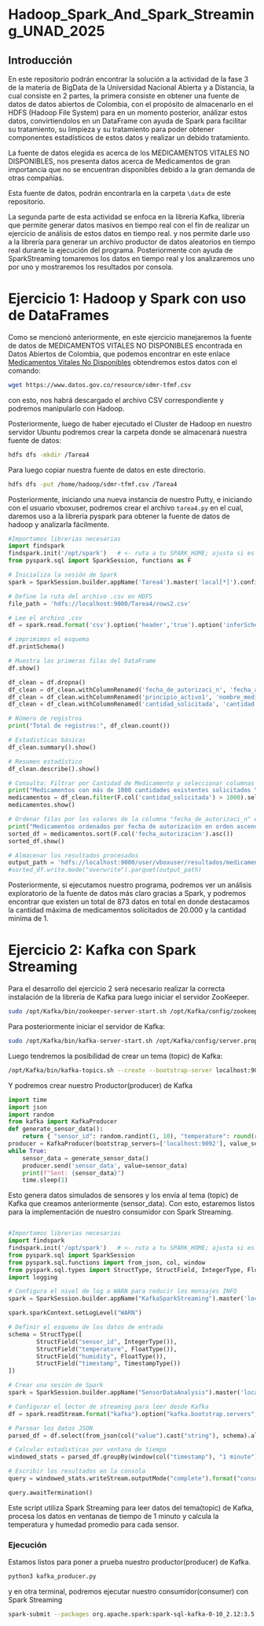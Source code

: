 # Hadoop_Spark_And_Spark_Streaming_UNAD_2025
## Introducción
En este repositorio podrán encontrar la solución a la actividad de la fase 3 de la materia de BigData de la Universidad Nacional Abierta y a Distancia, la cual consiste en 2 partes, la primera consiste en obtener una fuente de datos de datos abiertos de Colombia, con el propósito de almacenarlo en el HDFS (Hadoop File System) para en un momento posterior, análizar estos datos, convirtiendolos en un DataFrame con ayuda de Spark para facilitar su tratamiento, su limpieza y su tratamiento para poder obtener componentes estadísticos de estos datos y realizar un debido tratamiento.

La fuente de datos elegida es acerca de los MEDICAMENTOS VITALES NO DISPONIBLES, nos presenta datos acerca de Medicamentos de gran importancia que no se encuentran disponibles debido a la gran demanda de otras compañías.

Esta fuente de datos, podrán encontrarla en la carpeta `\data` de este repositorio.

La segunda parte de esta actividad se enfoca en la librería Kafka, librería que permite generar datos masivos en tiempo real con el fín de realizar un ejercicio de análisis de estos datos en tiempo real. y nos permite darle uso a la librería para generar un archivo productor de datos aleatorios en tiempo real durante la ejecución del programa. Posteriormente con ayuda de SparkStreaming tomaremos los datos en tiempo real y los analizaremos uno por uno y mostraremos los resultados por consola.

# Ejercicio 1: Hadoop y Spark con uso de DataFrames

Como se mencionó anteriormente, en este ejercicio manejaremos la fuente de datos de MEDICAMENTOS VITALES NO DISPONIBLES encontrada en Datos Abiertos de Colombia, que podemos encontrar en este enlace [Medicamentos Vitales No Disponibles](https://www.datos.gov.co/Salud-y-Protecci-n-Social/MEDICAMENTOS-VITALES-NO-DISPONIBLES/sdmr-tfmf/about_data) obtendremos estos datos con el comando:
```bash
wget https://www.datos.gov.co/resource/sdmr-tfmf.csv
```
con esto, nos habrá descargado el archivo CSV correspondiente y podremos manipularlo con Hadoop.

Posteriormente, luego de haber ejecutado el Cluster de Hadoop en nuestro servidor Ubuntu podremos crear la carpeta donde se almacenará nuestra fuente de datos:
```bash
hdfs dfs -mkdir /Tarea4
```
Para luego copiar nuestra fuente de datos en este directorio.
```bash
hdfs dfs -put /home/hadoop/sdmr-tfmf.csv /Tarea4
```

Posteriormente, iniciando una nueva instancia de nuestro Putty, e iniciando con el usuario vboxuser, podremos crear el archivo `tarea4.py` en el cual, daremos uso a la librería pyspark para obtener la fuente de datos de hadoop y analizarla fácilmente.
```python
#Importamos librerias necesarias
import findspark
findspark.init('/opt/spark')   # <- ruta a tu SPARK_HOME; ajusta si es otra
from pyspark.sql import SparkSession, functions as F

# Inicializa la sesión de Spark
spark = SparkSession.builder.appName('Tarea4').master('local[*]').config('spark.hadoop.fs.defaultFS', 'hdfs://localhost:9000').getOrCreate()

# Define la ruta del archivo .csv en HDFS
file_path = 'hdfs://localhost:9000/Tarea4/rows2.csv'

# Lee el archivo .csv
df = spark.read.format('csv').option('header','true').option('inferSchema', 'true').load(file_path)

# imprimimos el esquema
df.printSchema()

# Muestra las primeras filas del DataFrame
df.show()

df_clean = df.dropna()
df_clean = df_clean.withColumnRenamed('fecha_de_autorizaci_n', 'fecha_autorizacion')
df_clean = df_clean.withColumnRenamed('principio_activo1', 'nombre_medicamento')
df_clean = df_clean.withColumnRenamed('cantidad_solicitada', 'cantidad')

# Número de registros
print("Total de registros:", df_clean.count())

# Estadisticas básicas
df_clean.summary().show()

# Resumen estadístico
df_clean.describe().show()

# Consulta: Filtrar por Cantidad de Medicamento y seleccionar columnas
print("Medicamentos con más de 1000 cantidades existentes solicitados \n")
medicamentos = df_clean.filter(F.col('cantidad_solicitada') > 1000).select('nombre_medicamento', 'fecha_autorizacion', 'cantidad')
medicamentos.show()

# Ordenar filas por los valores de la columna "fecha_de_autorizaci_n" en orden ascendente
print("Medicamentos ordenados por fecha de autorización en orden ascendente")
sorted_df = medicamentos.sort(F.col('fecha_autorizacion').asc())
sorted_df.show()

# Almacenar los resultados procesados
output_path = 'hdfs://localhost:9000/user/vboxuser/resultados/medicamentos_procesados'
#sorted_df.write.mode("overwrite").parquet(output_path)

```
Posteriormente, si ejecutamos nuestro programa, podremos ver un análisis exploratorio de la fuente de datos más claro gracias a Spark, y podremos encontrar que existen un total de 873 datos en total en donde destacamos la cantidad máxima de medicamentos solicitados de 20.000 y la cantidad minima de 1.

# Ejercicio 2: Kafka con Spark Streaming

Para el desarrollo del ejercicio 2 será necesario realizar la correcta instalación de la librería de Kafka para luego iniciar el servidor ZooKeeper.
```bash
sudo /opt/Kafka/bin/zookeeper-server-start.sh /opt/Kafka/config/zookeeper.properties &
```
Para posteriormente iniciar el servidor de Kafka:
```bash
sudo /opt/Kafka/bin/kafka-server-start.sh /opt/Kafka/config/server.properties &
```
Luego tendremos la posibilidad de crear un tema (topic) de Kafka:
```bash
/opt/Kafka/bin/kafka-topics.sh --create --bootstrap-server localhost:9092 --replication-factor 1 --partitions 1 --topic sensor_data
```
Y podremos crear nuestro Productor(producer) de Kafka
```python
import time 
import json 
import random 
from kafka import KafkaProducer
def generate_sensor_data(): 
    return { "sensor_id": random.randint(1, 10), "temperature": round(random.uniform(20, 30), 2), "humidity": round(random.uniform(30, 70), 2), "timestamp": int(time.time()) }
producer = KafkaProducer(bootstrap_servers=['localhost:9092'], value_serializer=lambda x: json.dumps(x).encode('utf-8'))
while True: 
    sensor_data = generate_sensor_data() 
    producer.send('sensor_data', value=sensor_data) 
    print(f"Sent: {sensor_data}") 
    time.sleep(1)
```
Esto genera datos simulados de sensores y los envía al tema (topic) de Kafka que creamos anteriormente (sensor_data).
Con esto, estaremos listos para la implementación de nuestro consumidor con Spark Streaming.
```python

#Importamos librerias necesarias
import findspark
findspark.init('/opt/spark')   # <- ruta a tu SPARK_HOME; ajusta si es otra
from pyspark.sql import SparkSession
from pyspark.sql.functions import from_json, col, window
from pyspark.sql.types import StructType, StructField, IntegerType, FloatType, TimestampType
import logging

# Configura el nivel de log a WARN para reducir los mensajes INFO
spark = SparkSession.builder.appName("KafkaSparkStreaming").master('local[*]').config('spark.hadoop.fs.defaultFS', 'hdfs://localhost:9000').getOrCreate()

spark.sparkContext.setLogLevel("WARN")

# Definir el esquema de los datos de entrada
schema = StructType([
        StructField("sensor_id", IntegerType()),
        StructField("temperature", FloatType()),
        StructField("humidity", FloatType()),
        StructField("timestamp", TimestampType())
])

# Crear una sesión de Spark
spark = SparkSession.builder.appName("SensorDataAnalysis").master('local[*]').config('spark.hadoop.fs.defaultFS', 'hdfs://localhost:9000').getOrCreate()

# Configurar el lector de streaming para leer desde Kafka
df = spark.readStream.format("kafka").option("kafka.bootstrap.servers", "localhost:9092").option("subscribe", "sensor_data").load()

# Parsear los datos JSON
parsed_df = df.select(from_json(col("value").cast("string"), schema).alias("data")).select("data.*")

# Calcular estadisticas por ventana de tiempo
windowed_stats = parsed_df.groupBy(window(col("timestamp"), "1 minute"), "sensor_id").agg({"temperature":"avg", "humidity":"avg"})

# Escribir los resultados en la consola
query = windowed_stats.writeStream.outputMode("complete").format("console").start()

query.awaitTermination()


```
Este script utiliza Spark Streaming para leer datos del tema(topic) de Kafka, procesa los datos en ventanas de tiempo de 1 minuto y calcula la temperatura y humedad promedio para cada sensor.

### Ejecución
Estamos listos para poner a prueba nuestro productor(producer) de Kafka.
```bash
python3 kafka_producer.py
```

y en otra terminal, podremos ejecutar nuestro consumidor(consumer) con Spark Streaming
```bash
spark-submit --packages org.apache.spark:spark-sql-kafka-0-10_2.12:3.5.3 spark_streaming_consumer.py
```
